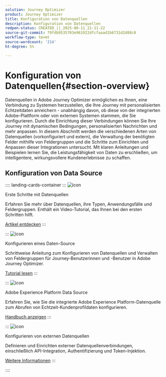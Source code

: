 ```yaml
---
solution: Journey Optimizer
product: Journey Optimizer
title: Konfiguration von Datenquellen
description: Konfiguration von Datenquellen
redpen-status: CREATED_||_2025-08-11_21-11-22
source-git-commit: 79fdb9535703e961922dfcfaaad1b6731d2d88c0
workflow-type: tm+mt
source-wordcount: '214'
ht-degree: 5%

---
```



# Konfiguration von Datenquellen{#section-overview}

Datenquellen in Adobe Journey Optimizer ermöglichen es Ihnen, eine Verbindung zu Systemen herzustellen, die Ihre Journey mit personalisierten Echtzeitdaten anreichern - unabhängig davon, ob diese von der integrierten Adobe-Plattform oder von externen Systemen stammen, die Sie konfigurieren. Durch die Einrichtung dieser Verbindungen können Sie Ihre Journey mit dynamischen Bedingungen, personalisierten Nachrichten und mehr anpassen. In diesem Abschnitt werden die verschiedenen Arten von Datenquellen (vorkonfiguriert und extern), die Verwaltung der benötigten Felder mithilfe von Feldergruppen und die Schritte zum Einrichten und Anpassen dieser Integrationen untersucht. Mit klaren Anleitungen und Beispielen lernen Sie, die Leistungsfähigkeit von Daten zu erschließen, um intelligentere, wirkungsvollere Kundenerlebnisse zu schaffen.

## Konfiguration von Data Source

:::: landing-cards-container
:::
![icon](https://cdn.experienceleague.adobe.com/icons/circle-play.svg?lang=de)

Erste Schritte mit Datenquellen

Erfahren Sie mehr über Datenquellen, ihre Typen, Anwendungsfälle und Feldergruppen. Enthält ein Video-Tutorial, das Ihnen bei den ersten Schritten hilft.

[Artikel entdecken](../using/datasource/about-data-sources.md)
:::

:::
![icon](https://cdn.experienceleague.adobe.com/icons/gear.svg?lang=de)

Konfigurieren eines Daten-Source

Schrittweise Anleitung zum Konfigurieren von Datenquellen und Verwalten von Feldergruppen für Journey-Benutzerinnen und -Benutzer in Adobe Journey Optimizer.

[Tutorial lesen](../using/datasource/configure-data-sources.md)
:::

:::
![icon](https://cdn.experienceleague.adobe.com/icons/puzzle-piece.svg?lang=de)

Adobe Experience Platform Data Source

Erfahren Sie, wie Sie die integrierte Adobe Experience Platform-Datenquelle zum Abrufen von Echtzeit-Kundenprofildaten konfigurieren.

[Handbuch anzeigen](../using/datasource/adobe-experience-platform-data-source.md)
:::

:::
![icon](https://cdn.experienceleague.adobe.com/icons/code-branch.svg?lang=de)

Konfigurieren von externen Datenquellen

Definieren und Einrichten externer Datenquellenverbindungen, einschließlich API-Integration, Authentifizierung und Token-Injektion.

[Weitere Informationen](../using/datasource/external-data-sources.md)
:::

::::
